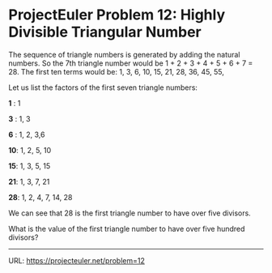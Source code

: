 <h1>ProjectEuler Problem 12: Highly Divisible Triangular Number</h1>

<p>The sequence of triangle numbers is generated by adding the natural numbers. So the 7th triangle number would be 1 + 2 + 3 + 4 + 5 + 6 + 7 = 28. The first ten terms would be:
1, 3, 6, 10, 15, 21, 28, 36, 45, 55, </p>
<p>Let us list the factors of the first seven triangle numbers:</p>

<p><b>1</b> : 1</p>
<p><b>3</b> : 1, 3</p>
<p><b>6</b> : 1, 2, 3,6</p>
<p><b>10</b>: 1, 2, 5, 10</p>
<p><b>15</b>: 1, 3, 5, 15</p>
<p><b>21</b>: 1, 3, 7, 21</p>
<p><b>28</b>: 1, 2, 4, 7, 14, 28</p>

<p>We can see that 28 is the first triangle number to have over five divisors.</p>
<p>What is the value of the first triangle number to have over five hundred divisors?</p>


<hr>

URL: https://projecteuler.net/problem=12
